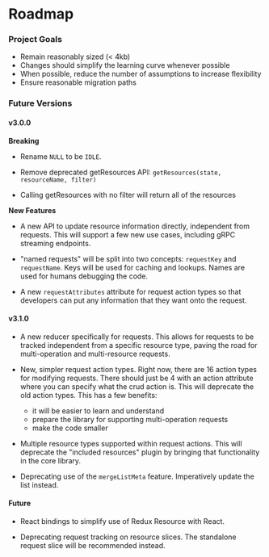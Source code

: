 # Roadmap

### Project Goals

- Remain reasonably sized (< 4kb)
- Changes should simplify the learning curve whenever possible
- When possible, reduce the number of assumptions to increase flexibility
- Ensure reasonable migration paths

### Future Versions

#### v3.0.0

**Breaking**

- Rename `NULL` to be `IDLE`.

- Remove deprecated getResources API: `getResources(state, resourceName, filter)`

- Calling getResources with no filter will return all of the resources

**New Features**

- A new API to update resource information directly, independent from requests. This will support
  a few new use cases, including gRPC streaming endpoints.

- "named requests" will be split into two concepts: `requestKey` and `requestName`. Keys will be used
  for caching and lookups. Names are used for humans debugging the code.

- A new `requestAttributes` attribute for request action types so that developers can put any
  information that they want onto the request.

#### v3.1.0

- A new reducer specifically for requests. This allows for requests to be tracked independent
  from a specific resource type, paving the road for multi-operation and multi-resource requests.

- New, simpler request action types. Right now, there are 16 action types for modifying requests.
  There should just be 4 with an action attribute where you can specify what the crud action is.
  This will deprecate the old action types. This has a few benefits:
  
  - it will be easier to learn and understand
  - prepare the library for supporting multi-operation requests
  - make the code smaller

- Multiple resource types supported within request actions. This will deprecate the "included
  resources" plugin by bringing that functionality in the core library.

- Deprecating use of the `mergeListMeta` feature. Imperatively update the list instead.

#### Future

- React bindings to simplify use of Redux Resource with React.

- Deprecating request tracking on resource slices. The standalone request slice will be recommended instead.

